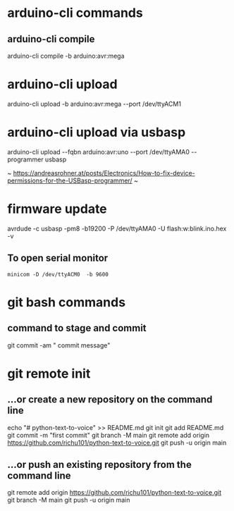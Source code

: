 # arduino-cli commands

## arduino-cli compile

arduino-cli compile  -b arduino:avr:mega 

# arduino-cli upload

arduino-cli  upload -b arduino:avr:mega --port /dev/ttyACM1

# arduino-cli upload via usbasp

arduino-cli upload --fqbn arduino:avr:uno --port /dev/ttyAMA0 --programmer usbasp

~ https://andreasrohner.at/posts/Electronics/How-to-fix-device-permissions-for-the-USBasp-programmer/ ~


# firmware update
 
 
avrdude -c usbasp -pm8 -b19200 -P /dev/ttyAMA0 -U flash:w:blink.ino.hex -v

## To open serial monitor

`minicom -D /dev/ttyACM0  -b 9600`





# git bash commands

## command to stage and commit

 git commit -am " commit message"


 # git remote init

##  …or create a new repository on the command line


echo "# python-text-to-voice" >> README.md
git init
git add README.md
git commit -m "first commit"
git branch -M main
git remote add origin https://github.com/richu101/python-text-to-voice.git
git push -u origin main
                
 ## …or push an existing repository from the command line

git remote add origin https://github.com/richu101/python-text-to-voice.git
git branch -M main
git push -u origin main